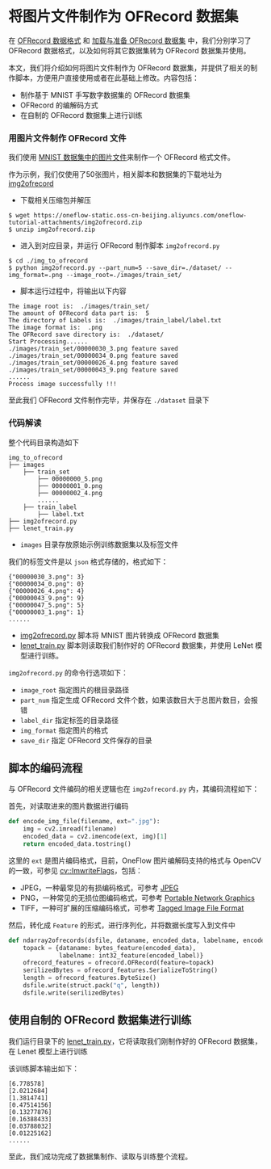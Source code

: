 # 将图片文件制作为 OFRecord 数据集

在 [OFRecord 数据格式](./ofrecord.md) 和 [加载与准备 OFRecord 数据集](./how_to_make_ofdataset.md) 中，我们分别学习了 OFRecord 数据格式，以及如何将其它数据集转为 OFRecord 数据集并使用。

本文，我们将介绍如何将图片文件制作为 OFRecord 数据集，并提供了相关的制作脚本，方便用户直接使用或者在此基础上修改。内容包括：

- 制作基于 MNIST 手写数字数据集的 OFRecord 数据集
- OFRecord 的编解码方式
- 在自制的 OFRecord 数据集上进行训练

### 用图片文件制作 OFRecord 文件

我们使用 [MNIST 数据集中的图片文件](https://oneflow-public.oss-cn-beijing.aliyuncs.com/online_document/docs/quick_start/mnist_raw_images.zip)来制作一个 OFRecord 格式文件。

作为示例，我们仅使用了50张图片，相关脚本和数据集的下载地址为 [img2ofrecord](https://oneflow-static.oss-cn-beijing.aliyuncs.com/oneflow-tutorial-attachments/img2ofrecord.zip)

- 下载相关压缩包并解压

```
$ wget https://oneflow-static.oss-cn-beijing.aliyuncs.com/oneflow-tutorial-attachments/img2ofrecord.zip
$ unzip img2ofrecord.zip
```

- 进入到对应目录，并运行 OFRecord 制作脚本 `img2ofrecord.py`

```
$ cd ./img_to_ofrecord
$ python img2ofrecord.py --part_num=5 --save_dir=./dataset/ --img_format=.png --image_root=./images/train_set/
```

- 脚本运行过程中，将输出以下内容

```
The image root is:  ./images/train_set/
The amount of OFRecord data part is:  5
The directory of Labels is:  ./images/train_label/label.txt
The image format is:  .png
The OFRecord save directory is:  ./dataset/
Start Processing......
./images/train_set/00000030_3.png feature saved
./images/train_set/00000034_0.png feature saved
./images/train_set/00000026_4.png feature saved
./images/train_set/00000043_9.png feature saved
......
Process image successfully !!!
```

至此我们 OFRecord 文件制作完毕，并保存在 `./dataset` 目录下

### 代码解读

整个代码目录构造如下

```
img_to_ofrecord
├── images
	├── train_set
		├── 00000000_5.png
		├── 00000001_0.png
		├── 00000002_4.png
		......
	├── train_label
		├── label.txt
├── img2ofrecord.py
├── lenet_train.py
```

- `images` 目录存放原始示例训练数据集以及标签文件

我们的标签文件是以 `json` 格式存储的，格式如下：

```
{"00000030_3.png": 3}
{"00000034_0.png": 0}
{"00000026_4.png": 4}
{"00000043_9.png": 9}
{"00000047_5.png": 5}
{"00000003_1.png": 1}
......
```

- [img2ofrecord.py](../code/extended_topics/img_to_ofrecord/img2ofrecord.py) 脚本将 MNIST 图片转换成 OFRecord 数据集
- [lenet_train.py](../code/extended_topics/img_to_ofrecord/lenet_train.py) 脚本则读取我们制作好的 OFRecord 数据集，并使用 LeNet 模型进行训练。

`img2ofrecord.py` 的命令行选项如下：

- `image_root` 指定图片的根目录路径
- `part_num` 指定生成 OFRecord 文件个数，如果该数目大于总图片数目，会报错
- `label_dir` 指定标签的目录路径
- `img_format` 指定图片的格式
- `save_dir` 指定 OFRecord 文件保存的目录

## 脚本的编码流程

与 OFRecord 文件编码的相关逻辑也在 `img2ofrecord.py` 内，其编码流程如下：

首先，对读取进来的图片数据进行编码

```python
def encode_img_file(filename, ext=".jpg"):
    img = cv2.imread(filename)
    encoded_data = cv2.imencode(ext, img)[1]
    return encoded_data.tostring()
```

这里的 `ext` 是图片编码格式，目前，OneFlow 图片编解码支持的格式与 OpenCV 的一致，可参见 [cv::ImwriteFlags](https://docs.opencv.org/3.4/d4/da8/group__imgcodecs.html#ga292d81be8d76901bff7988d18d2b42ac)，包括：

- JPEG，一种最常见的有损编码格式，可参考 [JPEG](http://www.wikiwand.com/en/JPEG)
- PNG，一种常见的无损位图编码格式，可参考 [Portable Network Graphics](http://www.wikiwand.com/en/Portable_Network_Graphics)
- TIFF，一种可扩展的压缩编码格式，可参考 [Tagged Image File Format](http://www.wikiwand.com/en/TIFF)

然后，转化成 `Feature` 的形式，进行序列化，并将数据长度写入到文件中

```python
def ndarray2ofrecords(dsfile, dataname, encoded_data, labelname, encoded_label):
    topack = {dataname: bytes_feature(encoded_data),
              labelname: int32_feature(encoded_label)}
    ofrecord_features = ofrecord.OFRecord(feature=topack)
    serilizedBytes = ofrecord_features.SerializeToString()
    length = ofrecord_features.ByteSize()
    dsfile.write(struct.pack("q", length))
    dsfile.write(serilizedBytes)
```

## 使用自制的 OFRecord 数据集进行训练

我们运行目录下的 [lenet_train.py](../code/extended_topics/img_to_ofrecord/lenet_train.py)，它将读取我们刚制作好的 OFRecord 数据集，在 Lenet 模型上进行训练

该训练脚本输出如下：

```
[6.778578]
[2.0212684]
[1.3814741]
[0.47514156]
[0.13277876]
[0.16388433]
[0.03788032]
[0.01225162]
......
```

至此，我们成功完成了数据集制作、读取与训练整个流程。
